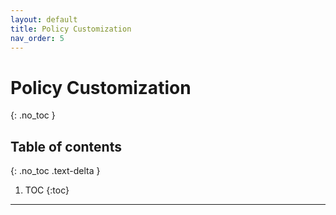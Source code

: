 ```yaml
---
layout: default
title: Policy Customization
nav_order: 5
---
```


# Policy Customization
{: .no_toc }

## Table of contents
{: .no_toc .text-delta }

1. TOC
{:toc}

---

